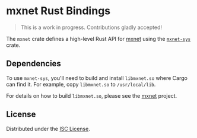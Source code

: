 # mxnet Rust Bindings

> This is a work in progress. Contributions gladly accepted!

The `mxnet` crate defines a high-level Rust API for [mxnet][] using the
[`mxnet-sys`][mxnet-sys] crate.

## Dependencies

To use `mxnet-sys`, you'll need to build and install `libmxnet.so` where
Cargo can find it. For example, copy `libmxnet.so` to `/usr/local/lib`.

For details on how to build `libmxnet.so`, please see the [mxnet][] project.

## License

Distributed under the [ISC License][license].

[mxnet]: https://github.com/dmlc/mxnet
[mxnet-sys]: https://github.com/jakeleeme/mxnet-sys
[license]: LICENSE.txt
